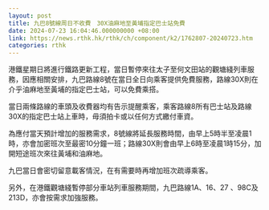 ```yaml
---
layout: post
title: 九巴8號線周日不收費　30X油麻地至黃埔指定巴士站免費
date: 2024-07-23 16:04:46.000000000 +08:00
link: https://news.rthk.hk/rthk/ch/component/k2/1762807-20240723.htm
categories: rthk
---
```


港鐵星期日將進行鐵路更新工程，當日暫停來往太子至何文田站的觀塘綫列車服務，因應相關安排，九巴路線8號在當日全日向乘客提供免費服務，路線30X則在介乎油麻地至黃埔的指定巴士站，可以免費乘搭。

當日兩條路線的車頭及收費器均有告示提醒乘客，乘客路線8所有巴士站及路線30X的指定巴士站上車時，毋須拍卡或以任何方式繳付車資。

為應付當天預計增加的服務需求，8號線將延長服務時間，由早上5時半至凌晨1時，亦會加密班次至最密10分鐘一班；路線30X則會由早上6時至凌晨1時15分，加開短途班次來往黃埔和油麻地。

九巴當日會密切留意載客情況，在有需要時再增加班次疏導乘客。

另外，在港鐵觀塘綫暫停部分車站列車服務期間，九巴路線1A、16、27 、98C及213D，亦會按需求加強服務。
